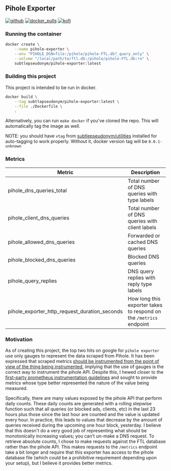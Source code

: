 ## Pihole Exporter

[![github](https://img.shields.io/github/v/tag/subtlepseudonym/pihole-exporter?logo=github)](https://github.com/subtlepseudonym/pihole-exporter) [![docker_pulls](https://img.shields.io/docker/pulls/subtlepseudonym/pihole-exporter?logo=docker)](https://hub.docker.com/r/subtlepseudonym/pihole-exporter)  [![kofi](https://img.shields.io/badge/ko--fi-Support%20me%20-hotpink?logo=kofi&logoColor=white)](https://ko-fi.com/subtlepseudonym)

### Running the container

```bash
docker create \
	--name pihole-exporter \
	--env "PIHOLE_DSN=file:/pihole/pihole-FTL.db?_query_only" \
	--volume "/local/path/to/ftl.db:/pihole/pihole-FTL.db:ro" \
	subtlepseudonym/pihole-exporter:latest
```

### Building this project

This project is intended to be run in docker.
```bash
docker build \
	--tag subtlepseudonym/pihole-exporter:latest \
	--file ./Dockerfile \
	.
```
Alternatively, you can run `make docker` if you've cloned the repo. This will automatically
tag the image as well.

NOTE: you should have `vtag` from [subtlepseudonym/utilities](https://github.com/subtlepseudonym/utilities) installed for auto-tagging to work properly. Without it, docker version tag will be `0.0.1-unknown`

### Metrics

| Metric | Description |
| ------ | ----------- |
| pihole_dns_queries_total | Total number of DNS queries with type labels |
| pihole_client_dns_queries | Total number of DNS queries with client labels |
| pihole_allowed_dns_queries | Forwarded or cached DNS queries |
| pihole_blocked_dns_queries | Blocked DNS queries |
| pihole_query_replies | DNS query replies with reply type labels |
| pihole_exporter_http_request_duration_seconds | How long this exporter takes to respond on the `/metrics` endpoint |

### Motivation
As of creating this project, the top two hits on google for `pihole exporter` use only gauges
to represent the data scraped from Pihole. It has been expressed that scraped metrics
[should be instrumented from the point of view of the thing being instrumented](https://github.com/prometheus-net/prometheus-net/issues/63#issuecomment-360070401),
implying that the use of gauges is the correct way to instrument the pihole API. Despite this,
I hewed closer to the [first-party prometheus instrumentation guidelines](https://prometheus.io/docs/practices/instrumentation/) and sought to provide
metrics whose type better represented the nature of the value being measured.

Specifically,
there are many values exposed by the pihole API that perform daily counts. These daily counts
are generated with a rolling stepwise function such that all queries (or blocked ads, clients, etc)
in the last 23 hours plus those since the last hour are counted and the value is updated every hour.
In practice, this leads to values that decrease by the amount of queries received during the upcoming
one hour block, yesterday. I believe that this doesn't do a very good job of representing what should
be monotonically increasing values; you can't un-make a DNS request. To retrieve absolute counts, I
chose to make requests against the FTL database rather than the pihole API. This makes requests to
the `/metrics` endpoint take a bit longer and require that this exporter has access to the pihole
database file (which could be a prohibitive requirement depending upon your setup), but I believe
it provides better metrics.
